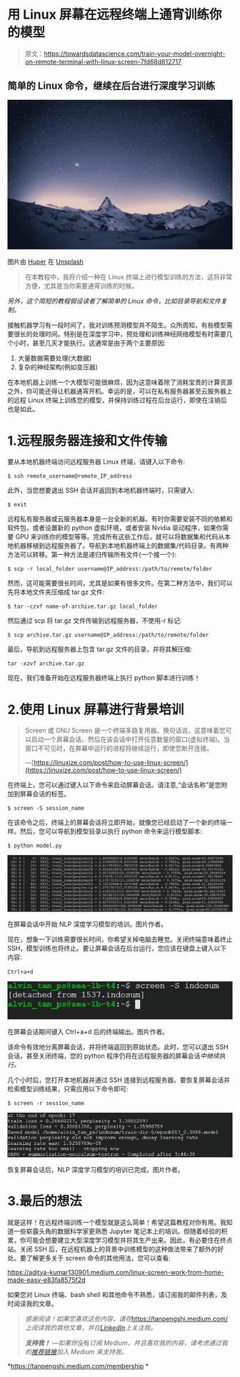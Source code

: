 # 用 Linux 屏幕在远程终端上通宵训练你的模型

> 原文：<https://towardsdatascience.com/train-your-model-overnight-on-remote-terminal-with-linux-screen-7fd68d812717>

## 简单的 Linux 命令，继续在后台进行深度学习训练

![](img/464c4ba5e0ad8516cb068ee2ed5e0e83.png)

图片由 [Huper](https://unsplash.com/@huper) 在 [Unsplash](https://unsplash.com/)

> 在本教程中，我将介绍一种在 Linux 终端上进行模型训练的方法，这将非常方便，尤其是当你需要通宵训练的时候。

*另外，这个简短的教程假设读者了解简单的 Linux 命令，比如目录导航和文件复制。*

接触机器学习有一段时间了，我对训练预测模型并不陌生。众所周知，有些模型需要很长的处理时间。特别是在深度学习中，预处理和训练神经网络模型有时需要几个小时，甚至几天才能执行。这通常是由于两个主要原因:

1.  大量数据需要处理(大数据)
2.  复杂的神经架构(例如变压器)

在本地机器上训练一个大模型可能很麻烦，因为这意味着除了消耗宝贵的计算资源之外，你可能还得让机器通宵开机。幸运的是，可以在私有服务器甚至云服务器上的远程 Linux 终端上训练您的模型，并保持训练过程在后台运行，即使在注销后也是如此。

# 1.远程服务器连接和文件传输

要从本地机器终端访问远程服务器 Linux 终端，请键入以下命令:

```
$ ssh remote_username@remote_IP_address
```

此外，当您想要退出 SSH 会话并返回到本地机器终端时，只需键入:

```
$ exit
```

远程私有服务器或云服务器本身是一台全新的机器。有时你需要安装不同的依赖和软件包，或者设置新的 python 虚拟环境，或者安装 Nvidia 驱动程序，如果你需要 GPU 来训练你的模型等等。完成所有这些工作后，就可以将数据集和代码从本地机器移植到远程服务器了。导航到本地机器终端上的数据集/代码目录。有两种方法可以转移。第一种方法是递归传输所有文件(一个接一个):

```
$ scp -r local_folder username@IP_address:/path/to/remote/folder
```

然而，这可能需要很长时间，尤其是如果有很多文件。在第二种方法中，我们可以先将本地文件夹压缩成 tar.gz 文件:

```
$ tar -czvf name-of-archive.tar.gz local_folder
```

然后通过 scp 将 tar.gz 文件传输到远程服务器，不使用-r 标记:

```
$ scp archive.tar.gz username@IP_address:/path/to/remote/folder
```

最后，导航到远程服务器上包含 tar.gz 文件的目录，并将其解压缩:

```
tar -xzvf archive.tar.gz
```

现在，我们准备开始在远程服务器终端上执行 python 脚本进行训练！

# 2.使用 Linux 屏幕进行背景培训

> Screen 或 GNU Screen 是一个终端多路复用器。换句话说，这意味着您可以启动一个屏幕会话，然后在该会话中打开任意数量的窗口(虚拟终端)。当窗口不可见时，在屏幕中运行的进程将继续运行，即使您断开连接。
> 
> —[https://linuxize.com/post/how-to-use-linux-screen/](https://linuxize.com/post/how-to-use-linux-screen/)

在终端上，您可以通过键入以下命令来启动屏幕会话。请注意,“会话名称”是您附加到屏幕会话的标签。

```
$ screen -S session_name
```

在该命令之后，终端上的屏幕会话将立即开始，就像您已经启动了一个新的终端一样。然后，您可以导航到模型目录以执行 python 命令来运行模型脚本:

```
$ python model.py
```

![](img/facdc26516acbb45d04fc3279c7a14c8.png)

在屏幕会话中开始 NLP 深度学习模型的培训。图片作者。

现在，想象一下训练需要很长时间，你希望关掉电脑去睡觉。关闭终端意味着终止 SSH，模型训练也将终止。要让屏幕会话在后台运行，您应该在键盘上键入以下内容:

`Ctrl+a+d`

![](img/783ebbb1b506524050c439ec3a2c3bb9.png)

在屏幕会话期间键入 Ctrl+a+d 后的终端输出。图片作者。

该命令有效地分离屏幕会话，并将终端返回到原始状态。此时，您可以退出 SSH 会话，甚至关闭终端，您的 python 程序仍将在远程服务器的屏幕会话*中继续执行。*

几个小时后，您打开本地机器并通过 SSH 连接到远程服务器。要恢复屏幕会话并检索模型训练结果，只需应用以下命令即可:

```
$ screen -r session_name
```

![](img/910e46606b003a31b0b529ab520f0642.png)

恢复屏幕会话后，NLP 深度学习模型的培训已完成。图片作者。

# 3.最后的想法

就是这样！在远程终端训练一个模型就是这么简单！希望这篇教程对你有用。我知道一些崭露头角的数据科学家更熟悉 Jupyter 笔记本上的培训。但随着经验的积累，你可能会想要建立大型深度学习模型并将其生产出来。因此，有必要住在终点站。关闭 SSH 后，在远程机器上的背景中训练模型的这种做法带来了额外的好处。要了解更多关于 screen 命令的其他用法，您可以查看:

<https://aditya-kumar130901.medium.com/linux-screen-work-from-home-made-easy-e83fa8575f2d>  </a-short-tutorial-on-screen-command-47d70020aa5a>  

如果您对 Linux 终端、bash shell 和其他命令不熟悉，请订阅我的邮件列表，及时阅读我的文章。

> *感谢阅读！如果您喜欢这些内容，请在*<https://tanpengshi.medium.com/>**上阅读我的其他文章，并在*[*LinkedIn*](https://www.linkedin.com/in/tanpengshi/)*上关注我。**
> 
> ****支持我！*** —如果你*没有*订阅 Medium，并且喜欢我的内容，请考虑通过我的[推荐链接](https://tanpengshi.medium.com/membership)加入 Medium 来支持我。*

*<https://tanpengshi.medium.com/membership> *